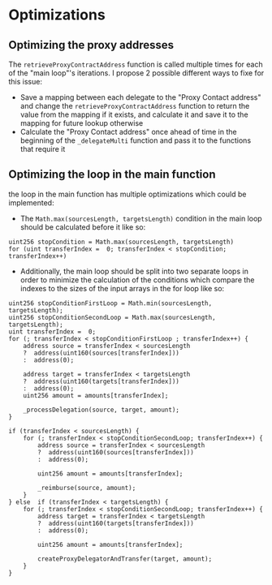 # Optimizations
## Optimizing the proxy addresses
The `retrieveProxyContractAddress` function is called multiple times for each of the "main loop"'s iterations.
I propose 2 possible different ways to fixe for this issue:
* Save a mapping between each delegate to the "Proxy Contact address" and change the `retrieveProxyContractAddress` function to return the value from the mapping if it exists, and calculate it and save it to the mapping for future lookup otherwise 
* Calculate the "Proxy Contact address" once ahead of time in the beginning of the `_delegateMulti` function and pass it to the functions that require it
## Optimizing the loop in the main function
the loop in the main function has multiple optimizations which could be implemented:
* The `Math.max(sourcesLength, targetsLength)` condition in the main loop should be calculated before it like so:
```
uint256 stopCondition = Math.max(sourcesLength, targetsLength)
for (uint transferIndex =  0; transferIndex < stopCondition; transferIndex++)
```
* Additionally, the main loop should be split into two separate loops in order to minimize the calculation of the conditions which compare the indexes to the sizes of the input arrays in the for loop like so:
```
uint256 stopConditionFirstLoop = Math.min(sourcesLength, targetsLength);
uint256 stopConditionSecondLoop = Math.max(sourcesLength, targetsLength);
uint transferIndex =  0;
for (; transferIndex < stopConditionFirstLoop ; transferIndex++) {
	address source = transferIndex < sourcesLength
	?  address(uint160(sources[transferIndex]))
	:  address(0);
	
	address target = transferIndex < targetsLength
	?  address(uint160(targets[transferIndex]))
	:  address(0);
	uint256 amount = amounts[transferIndex];

	_processDelegation(source, target, amount);
}

if (transferIndex < sourcesLength) {
	for (; transferIndex < stopConditionSecondLoop; transferIndex++) {
		address source = transferIndex < sourcesLength
		?  address(uint160(sources[transferIndex]))
		:  address(0);
		
		uint256 amount = amounts[transferIndex];

		_reimburse(source, amount);
	}
} else  if (transferIndex < targetsLength) {
	for (; transferIndex < stopConditionSecondLoop; transferIndex++) {
		address target = transferIndex < targetsLength
		?  address(uint160(targets[transferIndex]))
		:  address(0);
		
		uint256 amount = amounts[transferIndex];
			
		createProxyDelegatorAndTransfer(target, amount);
	}
}
```